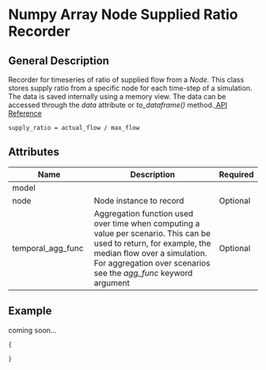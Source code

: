 # Numpy Array Node Supplied Ratio Recorder

## General Description

Recorder for timeseries of ratio of supplied flow from a _Node._ This class stores supply ratio from a specific node for each time-step of a simulation. The data is saved internally using a memory view. The data can be accessed through the _data_ attribute or _to\_dataframe()_ method.[ API Reference](https://pywr.github.io/pywr-docs/master/api/generated/pywr.recorders.NumpyArrayNodeSuppliedRatioRecorder.html)

```
supply_ratio = actual_flow / max_flow
```

## Attributes

<table><thead><tr><th width="155">Name</th><th width="395">Description</th><th>Required</th></tr></thead><tbody><tr><td>model</td><td></td><td></td></tr><tr><td>node</td><td>Node instance to record</td><td>Optional</td></tr><tr><td>temporal_agg_func</td><td>Aggregation function used over time when computing a value per scenario. This can be used to return, for example, the median flow over a simulation. For aggregation over scenarios see the <em>agg_func</em> keyword argument</td><td>Optional</td></tr></tbody></table>

## Example

coming soon...

```json
{

}
```
